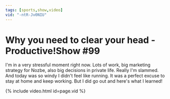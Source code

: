 ```yaml
---
tags: [sports,show,video]
vid: "-ntR-Jv0NIU"
---
```


# Why you need to clear your head - Productive!Show #99

I'm in a very stressful moment right now. Lots of work, big marketing strategy for Nozbe, also big decisions in private life. Really I'm slammed. And today was so windy I didn't feel like running. It was a perfect excuse to stay at home and keep working. But I did go out and here's what I learned!

{% include video.html id=page.vid %}
